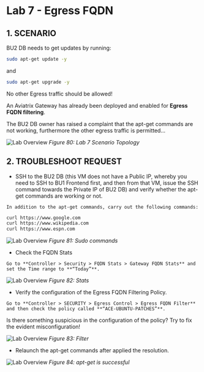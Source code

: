 # Lab 7 - Egress FQDN

## 1. SCENARIO

BU2 DB needs to get updates by running:

```bash
sudo apt-get update -y 
```
and
```bash
sudo apt-get upgrade -y
```

No other Egress traffic should be allowed!

An Aviatrix Gateway has already been deployed and enabled for **Egress FQDN filtering**.

The BU2 DB owner has raised a complaint that the apt-get commands are not working, furthermore the other egress traffic is permitted...

![Lab Overview](images/lab7-topology.png)
_Figure 80: Lab 7 Scenario Topology_

## 2. TROUBLESHOOT REQUEST

- SSH to the BU2 DB (this VM does not have a Public IP, whereby you need to SSH to BU1 Frontend first, and then from that VM, issue the SSH command towards the Private IP of BU2 DB) and verify whether the apt-get commands are working or not.

```{tip}
In addition to the apt-get commands, carry out the following commands:
```

```bash
curl https://www.google.com
curl https://www.wikipedia.com
curl https://www.espn.com
```

![Lab Overview](images/lab7-sudo.png)
_Figure 81: Sudo commands_

- Check the FQDN Stats

```{tip}
Go to **Controller > Security > FQDN Stats > Gateway FQDN Stats** and set the Time range to **“Today”**.
```

![Lab Overview](images/lab7-stats.png)
_Figure 82: Stats_

- Verify the configuration of the Egress FQDN Filtering Policy.

```{tip}
Go to **Controller > SECURITY > Egress Control > Egress FQDN Filter** and then check the policy called **“ACE-UBUNTU-PATCHES”**.
```

Is there something suspicious in the configuration of the policy? Try to fix the evident misconfiguration!

![Lab Overview](images/lab7-policy.png)
_Figure 83: Filter_

- Relaunch the apt-get commands after applied the resolution.

![Lab Overview](images/lab7-ok.png)
_Figure 84: apt-get is successful_
